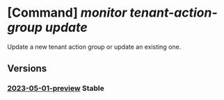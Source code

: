 # [Command] _monitor tenant-action-group update_

Update a new tenant action group or update an existing one.

## Versions

### [2023-05-01-preview](/Resources/mgmt-plane/L3Byb3ZpZGVycy9taWNyb3NvZnQubWFuYWdlbWVudC9tYW5hZ2VtZW50Z3JvdXBzL3t9L3Byb3ZpZGVycy9taWNyb3NvZnQuaW5zaWdodHMvdGVuYW50YWN0aW9uZ3JvdXBzL3t9/2023-05-01-preview.xml) **Stable**

<!-- mgmt-plane /providers/microsoft.management/managementgroups/{}/providers/microsoft.insights/tenantactiongroups/{} 2023-05-01-preview -->
